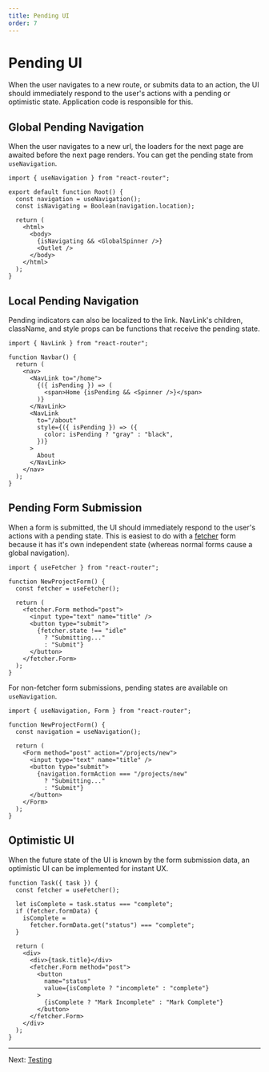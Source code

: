 ```yaml
---
title: Pending UI
order: 7
---
```


# Pending UI

When the user navigates to a new route, or submits data to an action, the UI should immediately respond to the user's actions with a pending or optimistic state. Application code is responsible for this.

## Global Pending Navigation

When the user navigates to a new url, the loaders for the next page are awaited before the next page renders. You can get the pending state from `useNavigation`.

```tsx
import { useNavigation } from "react-router";

export default function Root() {
  const navigation = useNavigation();
  const isNavigating = Boolean(navigation.location);

  return (
    <html>
      <body>
        {isNavigating && <GlobalSpinner />}
        <Outlet />
      </body>
    </html>
  );
}
```

## Local Pending Navigation

Pending indicators can also be localized to the link. NavLink's children, className, and style props can be functions that receive the pending state.

```tsx
import { NavLink } from "react-router";

function Navbar() {
  return (
    <nav>
      <NavLink to="/home">
        {({ isPending }) => (
          <span>Home {isPending && <Spinner />}</span>
        )}
      </NavLink>
      <NavLink
        to="/about"
        style={({ isPending }) => ({
          color: isPending ? "gray" : "black",
        })}
      >
        About
      </NavLink>
    </nav>
  );
}
```

## Pending Form Submission

When a form is submitted, the UI should immediately respond to the user's actions with a pending state. This is easiest to do with a [fetcher][use_fetcher] form because it has it's own independent state (whereas normal forms cause a global navigation).

```tsx filename=app/project.tsx lines=[10-12]
import { useFetcher } from "react-router";

function NewProjectForm() {
  const fetcher = useFetcher();

  return (
    <fetcher.Form method="post">
      <input type="text" name="title" />
      <button type="submit">
        {fetcher.state !== "idle"
          ? "Submitting..."
          : "Submit"}
      </button>
    </fetcher.Form>
  );
}
```

For non-fetcher form submissions, pending states are available on `useNavigation`.

```tsx filename=app/projects/new.tsx
import { useNavigation, Form } from "react-router";

function NewProjectForm() {
  const navigation = useNavigation();

  return (
    <Form method="post" action="/projects/new">
      <input type="text" name="title" />
      <button type="submit">
        {navigation.formAction === "/projects/new"
          ? "Submitting..."
          : "Submit"}
      </button>
    </Form>
  );
}
```

## Optimistic UI

When the future state of the UI is known by the form submission data, an optimistic UI can be implemented for instant UX.

```tsx filename=app/project.tsx lines=[4-7]
function Task({ task }) {
  const fetcher = useFetcher();

  let isComplete = task.status === "complete";
  if (fetcher.formData) {
    isComplete =
      fetcher.formData.get("status") === "complete";
  }

  return (
    <div>
      <div>{task.title}</div>
      <fetcher.Form method="post">
        <button
          name="status"
          value={isComplete ? "incomplete" : "complete"}
        >
          {isComplete ? "Mark Incomplete" : "Mark Complete"}
        </button>
      </fetcher.Form>
    </div>
  );
}
```

---

Next: [Testing](./testing)

[use_fetcher]: https://api.reactrouter.com/v7/functions/react_router.useFetcher.html
